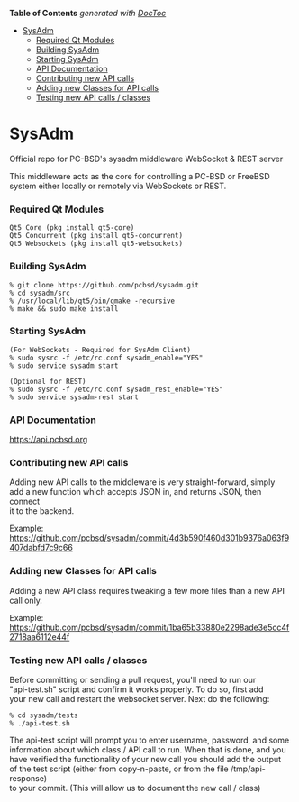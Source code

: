 <!-- START doctoc generated TOC please keep comment here to allow auto update -->
<!-- DON'T EDIT THIS SECTION, INSTEAD RE-RUN doctoc TO UPDATE -->
**Table of Contents**  *generated with [DocToc](https://github.com/thlorenz/doctoc)*

- [SysAdm](#sysadm)
    - [Required Qt Modules](#required-qt-modules)
    - [Building SysAdm](#building-sysadm)
    - [Starting SysAdm](#starting-sysadm)
    - [API Documentation](#api-documentation)
    - [Contributing new API calls](#contributing-new-api-calls)
    - [Adding new Classes for API calls](#adding-new-classes-for-api-calls)
    - [Testing new API calls / classes](#testing-new-api-calls--classes)

<!-- END doctoc generated TOC please keep comment here to allow auto update -->

# SysAdm

Official repo for PC-BSD's sysadm middleware WebSocket & REST server

This middleware acts as the core for controlling a PC-BSD or FreeBSD <br />
system either locally or remotely via WebSockets or REST.

### Required Qt Modules

```
Qt5 Core (pkg install qt5-core)
Qt5 Concurrent (pkg install qt5-concurrent)
Qt5 Websockets (pkg install qt5-websockets)
```

### Building SysAdm

```
% git clone https://github.com/pcbsd/sysadm.git
% cd sysadm/src
% /usr/local/lib/qt5/bin/qmake -recursive
% make && sudo make install
```

### Starting SysAdm

```
(For WebSockets - Required for SysAdm Client)
% sudo sysrc -f /etc/rc.conf sysadm_enable="YES"
% sudo service sysadm start

(Optional for REST)
% sudo sysrc -f /etc/rc.conf sysadm_rest_enable="YES"
% sudo service sysadm-rest start
```

### API Documentation

https://api.pcbsd.org

### Contributing new API calls

Adding new API calls to the middleware is very straight-forward, simply <br />
add a new function which accepts JSON in, and returns JSON, then connect <br />
it to the backend.

Example:
https://github.com/pcbsd/sysadm/commit/4d3b590f460d301b9376a063f9407dabfd7c9c66

### Adding new Classes for API calls

Adding a new API class requires tweaking a few more files than a new API call only.

Example:
https://github.com/pcbsd/sysadm/commit/1ba65b33880e2298ade3e5cc4f2718aa6112e44f

### Testing new API calls / classes

Before committing or sending a pull request, you'll need to run our  <br />
"api-test.sh" script and confirm it works properly. To do so, first add <br />
your new call and restart the websocket server. Next do the following:

```
% cd sysadm/tests
% ./api-test.sh
```

The api-test script will prompt you to enter username, password, and some <br />
information about which class / API call to run. When that is done, and you <br />
have verified the functionality of your new call you should add the output <br />
of the test script (either from copy-n-paste, or from the file /tmp/api-response) <br />
to your commit. (This will allow us to document the new call / class)


